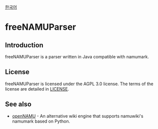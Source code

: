 [한국어](./README_ko.md)
# freeNAMUParser

## Introduction
freeNAMUParser is a parser written in Java compatible with namumark.

## License
freeNAMUParser is licensed under the AGPL 3.0 license. The terms of the license are detailed in [LICENSE](./LICENSE).

## See also
* [openNAMU](https://github.com/openNAMU/openNAMU) - An alternative wiki engine that supports namuwiki's namumark based on Python.
